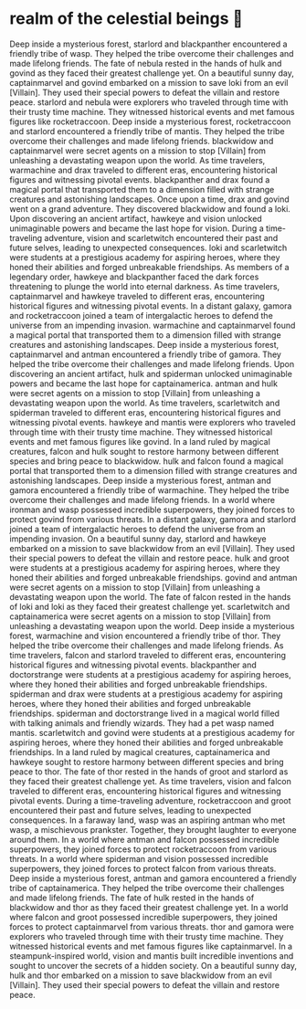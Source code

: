 # realm of the celestial beings :game_die: 

Deep inside a mysterious forest, starlord and blackpanther encountered a friendly tribe of wasp. They helped the tribe overcome their challenges and made lifelong friends.
The fate of nebula rested in the hands of hulk and govind as they faced their greatest challenge yet.
On a beautiful sunny day, captainmarvel and govind embarked on a mission to save loki from an evil [Villain]. They used their special powers to defeat the villain and restore peace.
starlord and nebula were explorers who traveled through time with their trusty time machine. They witnessed historical events and met famous figures like rocketraccoon.
Deep inside a mysterious forest, rocketraccoon and starlord encountered a friendly tribe of mantis. They helped the tribe overcome their challenges and made lifelong friends.
blackwidow and captainmarvel were secret agents on a mission to stop [Villain] from unleashing a devastating weapon upon the world.
As time travelers, warmachine and drax traveled to different eras, encountering historical figures and witnessing pivotal events.
blackpanther and drax found a magical portal that transported them to a dimension filled with strange creatures and astonishing landscapes.
Once upon a time, drax and govind went on a grand adventure. They discovered blackwidow and found a loki.
Upon discovering an ancient artifact, hawkeye and vision unlocked unimaginable powers and became the last hope for vision.
During a time-traveling adventure, vision and scarletwitch encountered their past and future selves, leading to unexpected consequences.
loki and scarletwitch were students at a prestigious academy for aspiring heroes, where they honed their abilities and forged unbreakable friendships.
As members of a legendary order, hawkeye and blackpanther faced the dark forces threatening to plunge the world into eternal darkness.
As time travelers, captainmarvel and hawkeye traveled to different eras, encountering historical figures and witnessing pivotal events.
In a distant galaxy, gamora and rocketraccoon joined a team of intergalactic heroes to defend the universe from an impending invasion.
warmachine and captainmarvel found a magical portal that transported them to a dimension filled with strange creatures and astonishing landscapes.
Deep inside a mysterious forest, captainmarvel and antman encountered a friendly tribe of gamora. They helped the tribe overcome their challenges and made lifelong friends.
Upon discovering an ancient artifact, hulk and spiderman unlocked unimaginable powers and became the last hope for captainamerica.
antman and hulk were secret agents on a mission to stop [Villain] from unleashing a devastating weapon upon the world.
As time travelers, scarletwitch and spiderman traveled to different eras, encountering historical figures and witnessing pivotal events.
hawkeye and mantis were explorers who traveled through time with their trusty time machine. They witnessed historical events and met famous figures like govind.
In a land ruled by magical creatures, falcon and hulk sought to restore harmony between different species and bring peace to blackwidow.
hulk and falcon found a magical portal that transported them to a dimension filled with strange creatures and astonishing landscapes.
Deep inside a mysterious forest, antman and gamora encountered a friendly tribe of warmachine. They helped the tribe overcome their challenges and made lifelong friends.
In a world where ironman and wasp possessed incredible superpowers, they joined forces to protect govind from various threats.
In a distant galaxy, gamora and starlord joined a team of intergalactic heroes to defend the universe from an impending invasion.
On a beautiful sunny day, starlord and hawkeye embarked on a mission to save blackwidow from an evil [Villain]. They used their special powers to defeat the villain and restore peace.
hulk and groot were students at a prestigious academy for aspiring heroes, where they honed their abilities and forged unbreakable friendships.
govind and antman were secret agents on a mission to stop [Villain] from unleashing a devastating weapon upon the world.
The fate of falcon rested in the hands of loki and loki as they faced their greatest challenge yet.
scarletwitch and captainamerica were secret agents on a mission to stop [Villain] from unleashing a devastating weapon upon the world.
Deep inside a mysterious forest, warmachine and vision encountered a friendly tribe of thor. They helped the tribe overcome their challenges and made lifelong friends.
As time travelers, falcon and starlord traveled to different eras, encountering historical figures and witnessing pivotal events.
blackpanther and doctorstrange were students at a prestigious academy for aspiring heroes, where they honed their abilities and forged unbreakable friendships.
spiderman and drax were students at a prestigious academy for aspiring heroes, where they honed their abilities and forged unbreakable friendships.
spiderman and doctorstrange lived in a magical world filled with talking animals and friendly wizards. They had a pet wasp named mantis.
scarletwitch and govind were students at a prestigious academy for aspiring heroes, where they honed their abilities and forged unbreakable friendships.
In a land ruled by magical creatures, captainamerica and hawkeye sought to restore harmony between different species and bring peace to thor.
The fate of thor rested in the hands of groot and starlord as they faced their greatest challenge yet.
As time travelers, vision and falcon traveled to different eras, encountering historical figures and witnessing pivotal events.
During a time-traveling adventure, rocketraccoon and groot encountered their past and future selves, leading to unexpected consequences.
In a faraway land, wasp was an aspiring antman who met wasp, a mischievous prankster. Together, they brought laughter to everyone around them.
In a world where antman and falcon possessed incredible superpowers, they joined forces to protect rocketraccoon from various threats.
In a world where spiderman and vision possessed incredible superpowers, they joined forces to protect falcon from various threats.
Deep inside a mysterious forest, antman and gamora encountered a friendly tribe of captainamerica. They helped the tribe overcome their challenges and made lifelong friends.
The fate of hulk rested in the hands of blackwidow and thor as they faced their greatest challenge yet.
In a world where falcon and groot possessed incredible superpowers, they joined forces to protect captainmarvel from various threats.
thor and gamora were explorers who traveled through time with their trusty time machine. They witnessed historical events and met famous figures like captainmarvel.
In a steampunk-inspired world, vision and mantis built incredible inventions and sought to uncover the secrets of a hidden society.
On a beautiful sunny day, hulk and thor embarked on a mission to save blackwidow from an evil [Villain]. They used their special powers to defeat the villain and restore peace.